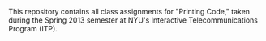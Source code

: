 This repository contains all class assignments for "Printing Code," taken during the Spring 2013 semester at NYU's Interactive Telecommunications Program (ITP).